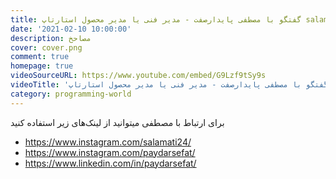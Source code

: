 ```yaml
---
title: گفتگو با مصطفی پایدارصفت - مدیر فنی یا مدیر محصول استارتاپ salamati24.com
date: '2021-02-10 10:00:00'
description: مصاحخ
cover: cover.png
comment: true
homepage: true
videoSourceURL: https://www.youtube.com/embed/G9Lzf9tSy9s
videoTitle: 'گفتگو با مصطفی پایدارصفت - مدیر فنی یا مدیر محصول استارتاپ salamati24.com'
category: programming-world
---
```


برای ارتباط با مصطفی میتوانید از لینک‌های زیر استفاده کنید

- https://www.instagram.com/salamati24/
- https://www.instagram.com/paydarsefat/
- https://www.linkedin.com/in/paydarsefat/
